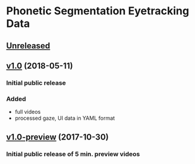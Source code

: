 Phonetic Segmentation Eyetracking Data
======================================

[Unreleased]
------------

[v1.0] (2018-05-11)
-------------------

### Initial public release

### Added

- full videos
- processed gaze, UI data in YAML format

[v1.0-preview] (2017-10-30)
---------------------------

### Initial public release of 5 min. preview videos

[Unreleased]: https://github.com/m2ci-msp/eyetracking-data/compare/v1.0...HEAD
[v1.0]: https://github.com/m2ci-msp/eyetracking-data/releases/tag/v1.0
[v1.0-preview]: https://github.com/m2ci-msp/eyetracking-data/releases/tag/v1.0-preview
